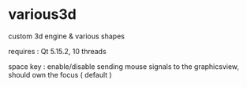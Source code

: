 # various3d

custom 3d engine & various shapes

requires : Qt 5.15.2, 10 threads

space key : enable/disable sending mouse signals to the graphicsview, should own the focus ( default ) 
